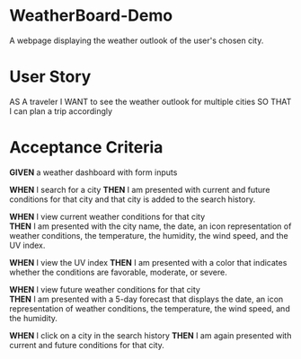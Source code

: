 # WeatherBoard-Demo
A webpage displaying the weather outlook of the user's chosen city.

# User Story

AS A traveler
I WANT to see the weather outlook for multiple cities
SO THAT I can plan a trip accordingly

# Acceptance Criteria

**GIVEN** a weather dashboard with form inputs

**WHEN** I search for a city
**THEN** I am presented with current and future conditions for that city and that city is added to the search history.

**WHEN** I view current weather conditions for that city <br>
**THEN** I am presented with the city name, the date, an icon representation of weather conditions, the temperature, the humidity, the wind speed, and the UV index.

**WHEN** I view the UV index
**THEN** I am presented with a color that indicates whether the conditions are favorable, moderate, or severe.

**WHEN** I view future weather conditions for that city <br>
**THEN** I am presented with a 5-day forecast that displays the date, an icon representation of weather conditions, the temperature, the wind speed, and the humidity.

**WHEN** I click on a city in the search history
**THEN** I am again presented with current and future conditions for that city.
